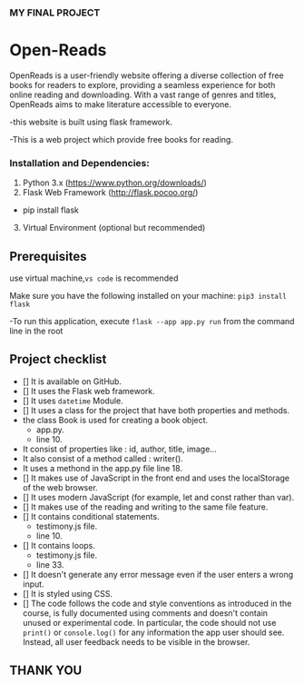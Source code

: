### MY FINAL PROJECT
# Open-Reads

OpenReads is a user-friendly website offering a diverse collection of free books for readers to explore, providing a seamless experience for both online reading and downloading. With a vast range of genres and titles, OpenReads aims to make literature accessible to everyone.

-this website is built using flask framework.

-This is a web project which provide free books for reading.
### Installation and Dependencies:
1. Python 3.x (https://www.python.org/downloads/)
2. Flask Web Framework (http://flask.pocoo.org/)
- pip install flask
3. Virtual Environment (optional but recommended)


## Prerequisites
use virtual machine,`vs code` is recommended

Make sure you have the following installed on your machine:
`pip3 install flask`

-To run this application, execute `flask --app app.py run` from the command line in the root

## Project checklist
- [] It is available on GitHub.
- [] It uses the Flask web framework.
- [] It uses `datetime` Module.
- [] It uses a class for the project that have both properties and methods.
 - the class Book is used for creating a book object.
   - app.py.
   - line 10.
 - It consist of properties like : id, author, title, image...
 - It also consist of a method called : writer().
 - It uses a methond in the app.py file line 18.
- [] It makes use of JavaScript in the front end and uses the localStorage of the web browser.
- [] It uses modern JavaScript (for example, let and const rather than var).
- [] It makes use of the reading and writing to the same file feature.
- [] It contains conditional statements.
  - testimony.js file.
  - line 10.
- [] It contains loops.
  - testimony.js file.
  - line 33.
- [] It doesn't generate any error message even if the user enters a wrong input.
- [] It is styled using CSS.
- [] The code follows the code and style conventions as introduced in the course, is fully documented using comments and doesn't contain unused or experimental code.
  In particular, the code should not use `print()` or `console.log()` for any information the app user should see. Instead, all user feedback needs to be visible in the browser.


## THANK YOU

